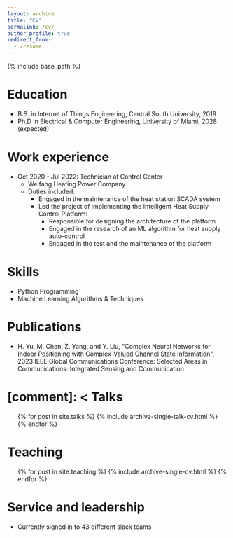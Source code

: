 ```yaml
---
layout: archive
title: "CV"
permalink: /cv/
author_profile: true
redirect_from:
  - /resume
---
```


{% include base_path %}

Education
======
* B.S. in Internet of Things Engineering, Central South University, 2019
* Ph.D in Electrical & Computer Engineering, University of Miami, 2028 (expected)

Work experience
======
* Oct 2020 - Jul 2022: Technician at Control Center
  * Weifang Heating Power Company
  * Duties included: 
    * Engaged in the maintenance of the heat station SCADA system
    * Led the project of implementing the Intelligent Heat Supply Control Platform:
      * Responsible for designing the architecture of the platform
      * Engaged in the research of an ML algorithm for heat supply auto-control
      * Engaged in the test and the maintenance of the platform
  
Skills
======
* Python Programming
* Machine Learning Algorithms & Techniques

Publications
======
  <ul>
    <li>H. Yu, M. Chen, Z. Yang, and Y. Liu, "Complex Neural Networks for Indoor Positioning with Complex-Valued Channel State Information", 
    2023 IEEE Global Communications Conference: Selected Areas in Communications: Integrated Sensing and Communication</li>
  </ul>

[comment]: <
Talks
======
  <ul>{% for post in site.talks %}
    {% include archive-single-talk-cv.html %}
  {% endfor %}</ul>
  
Teaching
======
  <ul>{% for post in site.teaching %}
    {% include archive-single-cv.html %}
  {% endfor %}</ul>
  
Service and leadership
======
* Currently signed in to 43 different slack teams
>
